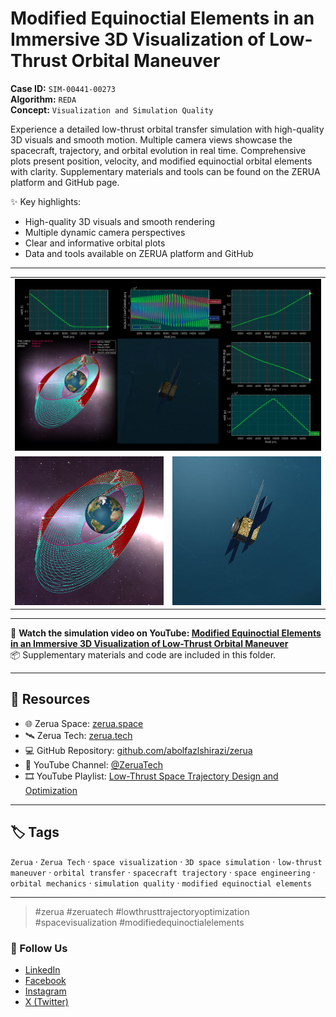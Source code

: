 # Modified Equinoctial Elements in an Immersive 3D Visualization of Low-Thrust Orbital Maneuver

**Case ID:** `SIM-00441-00273`  
**Algorithm:** `REDA`  
**Concept:** `Visualization and Simulation Quality`  

Experience a detailed low-thrust orbital transfer simulation with high-quality 3D visuals and smooth motion. Multiple camera views showcase the spacecraft, trajectory, and orbital evolution in real time. Comprehensive plots present position, velocity, and modified equinoctial orbital elements with clarity. Supplementary materials and tools can be found on the ZERUA platform and GitHub page.

✨ Key highlights:
- High-quality 3D visuals and smooth rendering  
- Multiple dynamic camera perspectives  
- Clear and informative orbital plots  
- Data and tools available on ZERUA platform and GitHub  

---

<table width="100%" border="0" cellspacing="0" cellpadding="0"><tr><td colspan="2" width="100%"><img src="./prev_sim.jpg" with="100%"></td></tr><tr><td width="50%"><img src="./prev_orb.jpg" with="100%"></td><td width="50%"><img src="./prev_sat.jpg" with="100%"></td></tr></table>

---

🎥 **Watch the simulation video on YouTube: [Modified Equinoctial Elements in an Immersive 3D Visualization of Low-Thrust Orbital Maneuver](https://www.youtube.com/watch?v=YjJXmitQ8MQ)**  
📦 Supplementary materials and code are included in this folder.

---

## 🔗 Resources
- 🌐 Zerua Space: [zerua.space](https://www.zerua.space)  
- 🛰 Zerua Tech: [zerua.tech](https://www.zerua.tech)  
- 💻 GitHub Repository: [github.com/abolfazlshirazi/zerua](https://github.com/abolfazlshirazi/zerua)  
- 🎥 YouTube Channel: [@ZeruaTech](https://www.youtube.com/@ZeruaTech)  
- 🎞 YouTube Playlist: [Low-Thrust Space Trajectory Design and Optimization](https://www.youtube.com/playlist?list=PLJMfURpxHVVkWjTQBiavZLb4bVetN_96z)  

---

## 🏷 Tags
`Zerua` · `Zerua Tech` · `space visualization` · `3D space simulation` · `low-thrust maneuver` · `orbital transfer` · `spacecraft trajectory` · `space engineering` · `orbital mechanics` · `simulation quality` · `modified equinoctial elements`

---

> #zerua #zeruatech #lowthrusttrajectoryoptimization #spacevisualization #modifiedequinoctialelements

### 📱 Follow Us
- [LinkedIn](https://www.linkedin.com/company/zeruatech)  
- [Facebook](https://www.facebook.com/zeruatech/)  
- [Instagram](https://www.instagram.com/zeruatech)  
- [X (Twitter)](https://www.twitter.com/zeruatech)  
